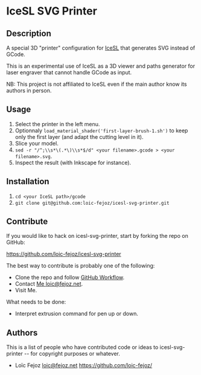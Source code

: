 IceSL SVG Printer
=================

Description
-----------

A special 3D "printer" configuration for [IceSL](http://www.loria.fr/~slefebvr/icesl/) that generates SVG instead of GCode.

This is an experimental use of IceSL as a 3D viewer and paths generator for laser engraver that cannot handle GCode as input.

NB: This project is not affiliated to IceSL even if the main author know its authors in person.

Usage
-----

1. Select the printer in the left menu.
2. Optionnaly `load_material_shader('first-layer-brush-1.sh')` to keep only the first layer (and adapt the cutting level in it). 
3. Slice your model.
4. `sed -r "/^;\\s*\(.*\)\\s*$/d" <your filename>.gcode > <your filename>.svg`.
5. Inspect the result (with Inkscape for instance).

Installation
------------

1. `cd <your IceSL path>/gcode`
2. `git clone git@github.com:loic-fejoz/icesl-svg-printer.git`

Contribute
----------

If you would like to hack on icesl-svg-printer, start by forking the repo on GitHub:

https://github.com/loic-fejoz/icesl-svg-printer

The best way to contribute is probably one of the following:

* Clone the repo and follow [GitHub Workflow](https://guides.github.com/introduction/flow/index.html).
* Contact [Me <loic@fejoz.net>](mailto:loic@fejoz.net).
* Visit Me.

What needs to be done:

* Interpret extrusion command for pen up or down.

Authors
-------

This is a list of people who have contributed code or ideas to icesl-svg-printer --
for copyright purposes or whatever.

* Loïc Fejoz <loic@fejoz.net> <https://github.com/loic-fejoz/>
